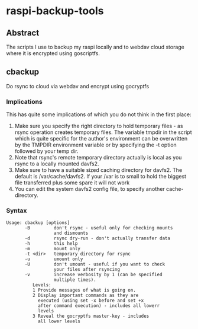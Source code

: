 # raspi-backup-tools
## Abstract
The scripts I use to backup my raspi locally and to webdav cloud storage where it is encrypted using goscriptfs.

## cbackup
Do rsync to cloud via webdav and encrypt using gocryptfs

### Implications
This has quite some implications of which you do not
think in the first place:
1. Make sure you specify the right directory to hold temporary files - as rsync operation creates temporary files. The variable tmpdir in the script which is quite specific for the author's environment can be overwritten by the TMPDIR environment variable or by specifying the -t option followed by your temp dir.
1. Note that rsync's remote temporary directory actually is local as you rsync to a locally mounted davfs2.
1. Make sure to have a suitable sized caching directory for davfs2. The default is /var/cache/davfs2. If your /var is to small to hold the biggest file transferred plus some spare it will not work
1. You can edit the system davfs2 config file, to specify another cache-directory.

### Syntax
```
Usage: cbackup [options]
       -B         don't rsync - useful only for checking mounts
                  and dismounts
       -d         rsync dry-run - don't actually transfer data
       -h         this help
       -m         mount only
       -t <dir>   temporary directory for rsync
       -u         umount only
       -U         don't umount - useful if you want to check
                  your files after rsyncing
       -v         increase verbosity by 1 (can be specified 
                  multiple times).
		  Levels:
		  1 Provide messages of what is going on. 
		  2 Display important commands as they are 
		    executed (using set -x before and set +x 
		    after command execution) - includes all lowerr
		    levels
		  3 Reveal the gocryptfs master-key - includes
		    all lower levels
```
